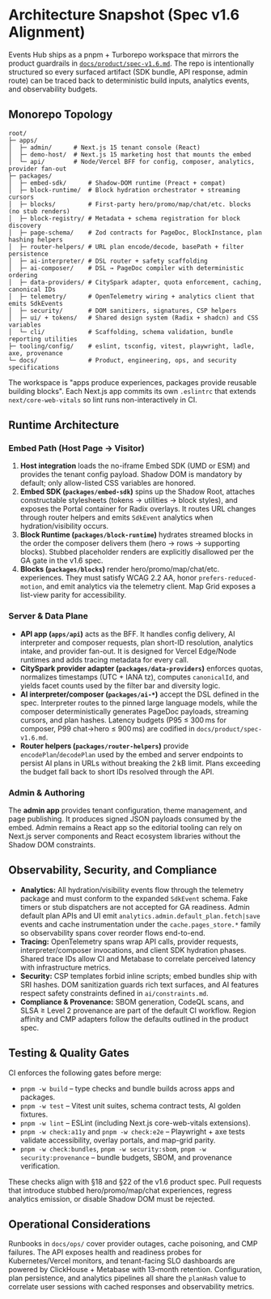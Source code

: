 # Architecture Snapshot (Spec v1.6 Alignment)

Events Hub ships as a pnpm + Turborepo workspace that mirrors the product guardrails in
[`docs/product/spec-v1.6.md`](../product/spec-v1.6.md). The repo is intentionally
structured so every surfaced artifact (SDK bundle, API response, admin route) can be
traced back to deterministic build inputs, analytics events, and observability budgets.

## Monorepo Topology

```
root/
├─ apps/
│  ├─ admin/      # Next.js 15 tenant console (React)
│  ├─ demo-host/  # Next.js 15 marketing host that mounts the embed
│  └─ api/        # Node/Vercel BFF for config, composer, analytics, provider fan-out
├─ packages/
│  ├─ embed-sdk/      # Shadow-DOM runtime (Preact + compat)
│  ├─ block-runtime/  # Block hydration orchestrator + streaming cursors
│  ├─ blocks/         # First-party hero/promo/map/chat/etc. blocks (no stub renders)
│  ├─ block-registry/ # Metadata + schema registration for block discovery
│  ├─ page-schema/    # Zod contracts for PageDoc, BlockInstance, plan hashing helpers
│  ├─ router-helpers/ # URL plan encode/decode, basePath + filter persistence
│  ├─ ai-interpreter/ # DSL router + safety scaffolding
│  ├─ ai-composer/    # DSL → PageDoc compiler with deterministic ordering
│  ├─ data-providers/ # CitySpark adapter, quota enforcement, caching, canonical IDs
│  ├─ telemetry/      # OpenTelemetry wiring + analytics client that emits SdkEvents
│  ├─ security/       # DOM sanitizers, signatures, CSP helpers
│  ├─ ui/ + tokens/   # Shared design system (Radix + shadcn) and CSS variables
│  └─ cli/            # Scaffolding, schema validation, bundle reporting utilities
├─ tooling/config/    # eslint, tsconfig, vitest, playwright, ladle, axe, provenance
└─ docs/              # Product, engineering, ops, and security specifications
```

The workspace is "apps produce experiences, packages provide reusable building blocks".
Each Next.js app commits its own `.eslintrc` that extends `next/core-web-vitals` so lint
runs non-interactively in CI.

## Runtime Architecture

### Embed Path (Host Page → Visitor)

1. **Host integration** loads the no-iframe Embed SDK (UMD or ESM) and provides the
   tenant config payload. Shadow DOM is mandatory by default; only allow-listed CSS
   variables are honored.
2. **Embed SDK (`packages/embed-sdk`)** spins up the Shadow Root, attaches constructable
   stylesheets (tokens → utilities → block styles), and exposes the Portal container for
   Radix overlays. It routes URL changes through router helpers and emits `SdkEvent`
   analytics when hydration/visibility occurs.
3. **Block Runtime (`packages/block-runtime`)** hydrates streamed blocks in the order the
   composer delivers them (hero → rows → supporting blocks). Stubbed placeholder renders
   are explicitly disallowed per the GA gate in the v1.6 spec.
4. **Blocks (`packages/blocks`)** render hero/promo/map/chat/etc. experiences. They must
   satisfy WCAG 2.2 AA, honor `prefers-reduced-motion`, and emit analytics via the
   telemetry client. Map Grid exposes a list-view parity for accessibility.

### Server & Data Plane

- **API app (`apps/api`)** acts as the BFF. It handles config delivery, AI interpreter and
  composer requests, plan short-ID resolution, analytics intake, and provider fan-out. It
  is designed for Vercel Edge/Node runtimes and adds tracing metadata for every call.
- **CitySpark provider adapter (`packages/data-providers`)** enforces quotas, normalizes
  timestamps (UTC + IANA tz), computes `canonicalId`, and yields facet counts used by the
  filter bar and diversity logic.
- **AI interpreter/composer (`packages/ai-*`)** accept the DSL defined in the spec.
  Interpreter routes to the pinned large language models, while the composer deterministically
  generates PageDoc payloads, streaming cursors, and plan hashes. Latency budgets (P95 ≤
  300 ms for composer, P99 chat→hero ≤ 900 ms) are codified in `docs/product/spec-v1.6.md`.
- **Router helpers (`packages/router-helpers`)** provide `encodePlan`/`decodePlan` used by
  the embed and server endpoints to persist AI plans in URLs without breaking the 2 kB
  limit. Plans exceeding the budget fall back to short IDs resolved through the API.

### Admin & Authoring

The **admin app** provides tenant configuration, theme management, and page publishing.
It produces signed JSON payloads consumed by the embed. Admin remains a React app so the
editorial tooling can rely on Next.js server components and React ecosystem libraries
without the Shadow DOM constraints.

## Observability, Security, and Compliance

- **Analytics:** All hydration/visibility events flow through the telemetry package and
  must conform to the expanded `SdkEvent` schema. Fake timers or stub dispatchers are not
  accepted for GA readiness. Admin default plan APIs and UI emit
  `analytics.admin.default_plan.fetch|save` events and cache instrumentation under the
  `cache.pages_store.*` family so observability spans cover reorder flows end-to-end.
- **Tracing:** OpenTelemetry spans wrap API calls, provider requests, interpreter/composer
  invocations, and client SDK hydration phases. Shared trace IDs allow CI and Metabase to
  correlate perceived latency with infrastructure metrics.
- **Security:** CSP templates forbid inline scripts; embed bundles ship with SRI hashes.
  DOM sanitization guards rich text surfaces, and AI features respect safety constraints
  defined in `ai/constraints.md`.
- **Compliance & Provenance:** SBOM generation, CodeQL scans, and SLSA ≥ Level 2 provenance
  are part of the default CI workflow. Region affinity and CMP adapters follow the
  defaults outlined in the product spec.

## Testing & Quality Gates

CI enforces the following gates before merge:

- `pnpm -w build` – type checks and bundle builds across apps and packages.
- `pnpm -w test` – Vitest unit suites, schema contract tests, AI golden fixtures.
- `pnpm -w lint` – ESLint (including Next.js core-web-vitals extensions).
- `pnpm -w check:a11y` and `pnpm -w check:e2e` – Playwright + axe tests validate
  accessibility, overlay portals, and map-grid parity.
- `pnpm -w check:bundles`, `pnpm -w security:sbom`, `pnpm -w security:provenance` – bundle
  budgets, SBOM, and provenance verification.

These checks align with §18 and §22 of the v1.6 product spec. Pull requests that introduce
stubbed hero/promo/map/chat experiences, regress analytics emission, or disable Shadow DOM
must be rejected.

## Operational Considerations

Runbooks in `docs/ops/` cover provider outages, cache poisoning, and CMP failures. The API
exposes health and readiness probes for Kubernetes/Vercel monitors, and tenant-facing SLO
dashboards are powered by ClickHouse + Metabase with 13‑month retention. Configuration,
plan persistence, and analytics pipelines all share the `planHash` value to correlate user
sessions with cached responses and observability metrics.
